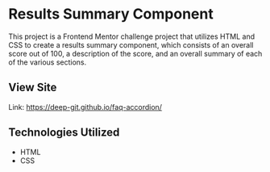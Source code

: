# Results Summary Component
This project is a Frontend Mentor challenge project that utilizes HTML and CSS to create a results summary component, which consists of an overall score out of 100, a description of the score, and an overall summary of each of the various sections.

## View Site
Link: https://deep-git.github.io/faq-accordion/

## Technologies Utilized
- HTML
- CSS
